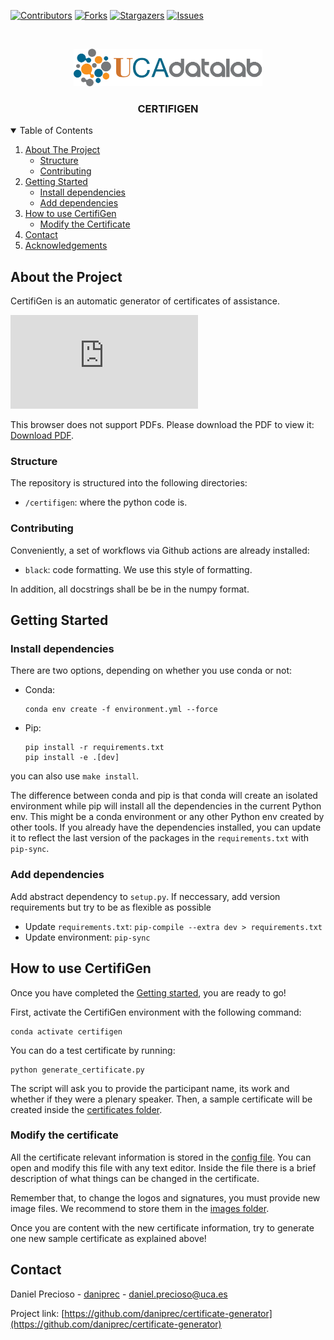 <!-- README template: https://github.com/othneildrew/Best-README-Template -->

<!-- PROJECT SHIELDS -->
<!--
*** I'm using markdown "reference style" links for readability.
*** Reference links are enclosed in brackets [ ] instead of parentheses ( ).
*** See the bottom of this document for the declaration of the reference variables
*** for contributors-url, forks-url, etc. This is an optional, concise syntax you may use.
*** https://www.markdownguide.org/basic-syntax/#reference-style-links
-->
[![Contributors][contributors-shield]][contributors-url]
[![Forks][forks-shield]][forks-url]
[![Stargazers][stars-shield]][stars-url]
[![Issues][issues-shield]][issues-url]

<!-- PROJECT LOGO -->
<br />
<p align="center">
  <a href="https://github.com/daniprec">
    <img src="img/ucadatalab.png" alt="Logo" width="auto" height="60">
  </a>

  <h3 align="center">CERTIFIGEN</h3>
</p>


<!-- TABLE OF CONTENTS -->
<details open="open">
  <summary>Table of Contents</summary>
  <ol>
    <li>
      <a href="#about-the-project">About The Project</a>
      <ul>
        <li><a href="#structure">Structure</a></li>
        <li><a href="#contributing">Contributing</a></li>
      </ul>
    </li>
    <li>
      <a href="#getting-started">Getting Started</a>
      <ul>
        <li><a href="#install-dependencies">Install dependencies</a></li>
        <li><a href="#add-dependencies">Add dependencies</a></li>
      </ul>
    </li>
    <li>
      <a href="#how-to-use-certifigen">How to use CertifiGen</a>
      <ul>
        <li><a href="#modify-the-certificate">Modify the Certificate</a></li>
      </ul>
    </li>
    <li><a href="#contact">Contact</a></li>
    <li><a href="#acknowledgements">Acknowledgements</a></li>
  </ol>
</details>

## About the Project

CertifiGen is an automatic generator of certificates of assistance.

<object data="https://github.com/daniprec/certificate-generator/blob/main/certificates/sample.pdf" type="application/pdf" width="700px" height="700px">
    <embed src="https://github.com/daniprec/certificate-generator/blob/main/certificates/sample.pdf">
        <p>This browser does not support PDFs. Please download the PDF to view it: <a href="https://github.com/daniprec/certificate-generator/blob/main/certificates/sample.pdf">Download PDF</a>.</p>
    </embed>
</object>

### Structure

The repository is structured into the following directories:

- `/certifigen`: where the python code is.


### Contributing

Conveniently, a set of workflows via Github actions are already installed:

- `black`: code formatting. We use this style of formatting.

In addition, all docstrings shall be be in the numpy format.

## Getting Started

### Install dependencies

There are two options, depending on whether you use conda or not:

- Conda: 
  ```
  conda env create -f environment.yml --force
  ```

- Pip: 
  ```
  pip install -r requirements.txt
  pip install -e .[dev]
  ```

you can also use `make install`.

The difference between conda and pip is that conda will create an isolated environment while pip will install all the dependencies in the current Python env. This might be a conda environment or any other Python env created by other tools. If you already have the dependencies installed, you can update it to reflect the last version of the packages in the `requirements.txt` with `pip-sync`. 

### Add dependencies

Add abstract dependency to `setup.py`. If neccessary, add version requirements but try to be as flexible as possible

- Update `requirements.txt`: `pip-compile --extra dev > requirements.txt`
- Update environment: `pip-sync`

## How to use CertifiGen

Once you have completed the [Getting started](#getting-started), you are ready to go!

First, activate the CertifiGen environment with the following command:

```
conda activate certifigen
```

You can do a test certificate by running:

```
python generate_certificate.py
```

The script will ask you to provide the participant name, its work and whether if they were a plenary speaker. Then, a sample certificate will be created inside the [certificates folder](./certificates/).

### Modify the certificate

All the certificate relevant information is stored in the [config file](./config.toml). You can open and modify this file with any text editor. Inside the file there is a brief description of what things can be changed in the certificate.

Remember that, to change the logos and signatures, you must provide new image files. We recommend to store them in the [images folder](./img/).

Once you are content with the new certificate information, try to generate one new sample certificate as explained above!

## Contact

Daniel Precioso - [daniprec](https://github.com/daniprec/) - daniel.precioso@uca.es

Project link: [https://github.com/daniprec/certificate-generator](https://github.com/daniprec/certificate-generator)

<!-- MARKDOWN LINKS & IMAGES -->
<!-- https://www.markdownguide.org/basic-syntax/#reference-style-links -->
[contributors-shield]: https://img.shields.io/github/contributors/daniprec/certificate-generator.svg?style=for-the-badge
[contributors-url]: https://github.com/daniprec/certificate-generator/graphs/contributors
[forks-shield]: https://img.shields.io/github/forks/daniprec/certificate-generator.svg?style=for-the-badge
[forks-url]: https://github.com/daniprec/certificate-generator/network/members
[stars-shield]: https://img.shields.io/github/stars/daniprec/certificate-generator.svg?style=for-the-badge
[stars-url]: https://github.com/daniprec/certificate-generator/stargazers
[issues-shield]: https://img.shields.io/github/issues/daniprec/certificate-generator.svg?style=for-the-badge
[issues-url]: https://github.com/daniprec/certificate-generator/issues
